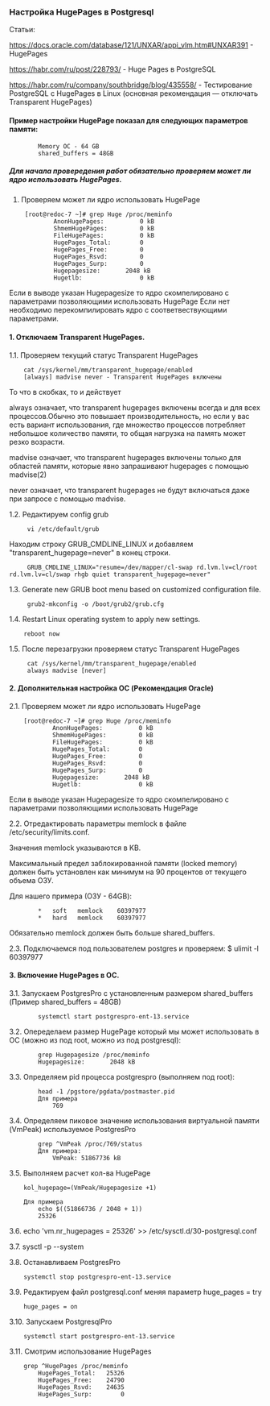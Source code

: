 ### Настройка HugePages в Postgresql

Статьи:

https://docs.oracle.com/database/121/UNXAR/appi_vlm.htm#UNXAR391 - HugePages
    
https://habr.com/ru/post/228793/ - Huge Pages в PostgreSQL
    
https://habr.com/ru/company/southbridge/blog/435558/ - Тестирование PostgreSQL с HugePages в Linux (основная рекомендация — отключать Transparent HugePages)
    

#### Пример настройки HugePage показал для следующих параметров памяти:

            Memory OC - 64 GB
            shared_buffers = 48GB

##### Для начала провередения работ обязательно проверяем может ли ядро использовать HugePages.

1. Проверяем может ли ядро использовать HugePage

        [root@redoc-7 ~]# grep Huge /proc/meminfo
                AnonHugePages:          0 kB
                ShmemHugePages:         0 kB
                FileHugePages:          0 kB
                HugePages_Total:        0
                HugePages_Free:         0
                HugePages_Rsvd:         0
                HugePages_Surp:         0
                Hugepagesize:       2048 kB
                Hugetlb:                0 kB

Если в выводе указан Hugepagesize то ядро скомпелировано с параметрами позволяющими использовать HugePage 
Если нет необходимо перекомпилировать ядро с соответвествующими параметрами.    

#### 1. Отключаем Transparent HugePages.

1.1. Проверяем текущий статус Transparent HugePages

        cat /sys/kernel/mm/transparent_hugepage/enabled
        [always] madvise never - Transparent HugePages включены
    
То что в скобках, то и действует

always означает, что transparent hugepages включены всегда и для всех процессов.Обычно это повышает производительность, но если у вас есть вариант использования, где множество процессов потребляет небольшое количество памяти, то общая нагрузка на память может резко возрасти.

madvise означает, что transparent hugepages включены только для областей памяти, которые явно запрашивают hugepages с помощью madvise(2)

never означает, что transparent hugepages не будут включаться даже при запросе с помощью madvise. 


1.2. Редактируем  config grub

         vi /etc/default/grub

Находим строку  GRUB_CMDLINE_LINUX и добавляем "transparent_hugepage=never" в конец строки.

         GRUB_CMDLINE_LINUX="resume=/dev/mapper/cl-swap rd.lvm.lv=cl/root rd.lvm.lv=cl/swap rhgb quiet transparent_hugepage=never"

1.3. Generate new GRUB boot menu based on customized configuration file.

         grub2-mkconfig -o /boot/grub2/grub.cfg
    
1.4. Restart Linux operating system to apply new settings.

        reboot now

1.5. После перезагрузки проверяем статус Transparent HugePages

         cat /sys/kernel/mm/transparent_hugepage/enabled
         always madvise [never]
    
#### 2. Дополнительная настройка OC (Рекомендация Oracle)

2.1. Проверяем может ли ядро использовать HugePage

        [root@redoc-7 ~]# grep Huge /proc/meminfo
                AnonHugePages:          0 kB
                ShmemHugePages:         0 kB
                FileHugePages:          0 kB
                HugePages_Total:        0
                HugePages_Free:         0
                HugePages_Rsvd:         0
                HugePages_Surp:         0
                Hugepagesize:       2048 kB
                Hugetlb:                0 kB

Если в выводе указан Hugepagesize то ядро скомпелировано с параметрами позволяющими использовать HugePage 

2.2. Отредактировать параметры memlock в файле /etc/security/limits.conf.

Значения memlock указываются в KB. 

Максимальный предел заблокированной памяти (locked memory) должен быть установлен как минимум на 90 процентов от текущего объема ОЗУ.
 
 Для нашего примера (ОЗУ - 64GB):
 
            *   soft   memlock    60397977
            *   hard   memlock    60397977

Обязательно memlock должен быть больше shared_buffers.

2.3. Подключаемся под пользователем postgres и проверяем:
             $ ulimit -l
                60397977

#### 3. Включение HugePages в ОС.

3.1. Запускаем PostgresPro с установленным размером  shared_buffers (Пример shared_buffers = 48GB)
 
            systemctl start postgrespro-ent-13.service 
    
3.2. Опеределаем размер HugePage который мы может использовать в OC (можно из под root, можно из под postgresql):

            grep Hugepagesize /proc/meminfo
            Hugepagesize:       2048 kB


3.3. Определяем pid процесса postgrespro (выполняем под root):
 
            head -1 /pgstore/pgdata/postmaster.pid 
            Для примера
                769
        
3.4.  Определяем пиковое значение использования виртуальной памяти (VmPeak) используемое PostgresPro

            grep ^VmPeak /proc/769/status
            Для примера:
                VmPeak: 51867736 kB

3.5. Выполняем расчет кол-ва HugePage 

        kol_hugepage=(VmPeak/Hugepagesize +1)
    
        Для примера
            echo $((51866736 / 2048 + 1))
            25326
    
3.6. 
        echo 'vm.nr_hugepages = 25326' >> /etc/sysctl.d/30-postgresql.conf

3.7. 
        sysctl -p --system

3.8. Останавливаем PostgresPro

        systemctl stop postgrespro-ent-13.service
        
3.9. Редактируем файл postgresql.conf меняя параметр huge_pages = try

        huge_pages = on
    
3.10. Запускаем PostgresqlPro

        systemctl start postgrespro-ent-13.service 
    
3.11. Смотрим использование HugePages
    
        grep ^HugePages /proc/meminfo
            HugePages_Total:   25326
            HugePages_Free:    24790
            HugePages_Rsvd:    24635
            HugePages_Surp:        0
      
